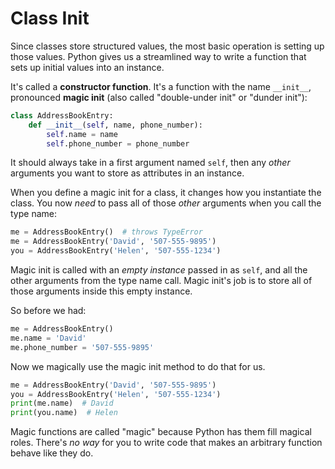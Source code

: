 # Class Init
Since classes store structured values, the most basic operation is setting up those values.
Python gives us a streamlined way to write a function that sets up initial values into an instance.

It's called a **constructor function**.
It's a function with the name `__init__`, pronounced **magic init** (also called "double-under init" or "dunder init"):
```python
class AddressBookEntry:
    def __init__(self, name, phone_number):
        self.name = name
        self.phone_number = phone_number
```

It should always take in a first argument named `self`, then any _other_ arguments you want to store as attributes in an instance.

When you define a magic init for a class, it changes how you instantiate the class.
You now _need_ to pass all of those _other_ arguments when you call the type name:
```python
me = AddressBookEntry()  # throws TypeError
me = AddressBookEntry('David', '507-555-9895')
you = AddressBookEntry('Helen', '507-555-1234')
```

Magic init is called with an _empty instance_ passed in as `self`, and all the other arguments from the type name call.
Magic init's job is to store all of those arguments inside this empty instance.

So before we had:
```python
me = AddressBookEntry()
me.name = 'David'
me.phone_number = '507-555-9895'
```

Now we magically use the magic init method to do that for us.
```python
me = AddressBookEntry('David', '507-555-9895')
you = AddressBookEntry('Helen', '507-555-1234')
print(me.name)  # David
print(you.name)  # Helen
```

Magic functions are called "magic" because Python has them fill magical roles.
There's _no way_ for you to write code that makes an arbitrary function behave like they do.
